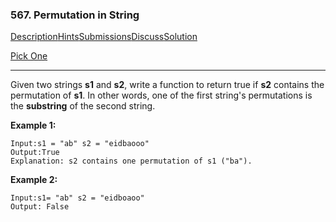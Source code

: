 ### 567. Permutation in String

[Description](https://leetcode.com/problems/permutation-in-string/description/)[Hints](https://leetcode.com/problems/permutation-in-string/hints/)[Submissions](https://leetcode.com/problems/permutation-in-string/submissions/)[Discuss](https://leetcode.com/problems/permutation-in-string/discuss/)[Solution](https://leetcode.com/problems/permutation-in-string/solution/)

[Pick One](https://leetcode.com/problems/random-one-question/)

------

Given two strings **s1** and **s2**, write a function to return true if **s2** contains the permutation of **s1**. In other words, one of the first string's permutations is the **substring** of the second string. 

**Example 1:**

```
Input:s1 = "ab" s2 = "eidbaooo"
Output:True
Explanation: s2 contains one permutation of s1 ("ba").
```

**Example 2:**

```
Input:s1= "ab" s2 = "eidboaoo"
Output: False
```